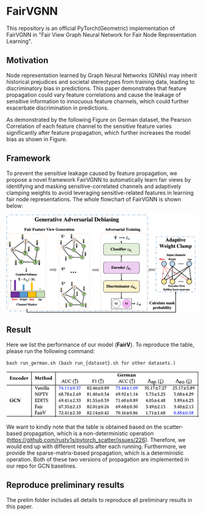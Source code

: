 # FairVGNN
This repository is an official PyTorch(Geometric) implementation of FairVGNN in "Fair View Graph Neural Network for Fair Node Representation Learning".

## Motivation
Node representation learned by Graph Neural Networks (GNNs) may inherit historical prejudices and societal stereotypes from training data, leading to discriminatory bias in predictions. This paper demonstrates that feature propagation could vary feature correlations and cause the leakage of sensitive information to innocuous feature channels, which could further exacerbate discrimination in predictions.

As demonstrated by the following Figure on German dataset, the Pearson Correlation of each feature channel to the sensitive feature varies significantly after feature propagation, which further increases the model bias as shown in Figure.


## Framework
To prevent the sensitive leakage caused by feature propagation, we propose a novel framework FairVGNN to automatically learn fair views by identifying and masking sensitive-correlated channels and adaptively clamping weights to avoid leveraging sensitive-related features in learning fair node representations. The whole flowchart of FairVGNN is shown below:

![](./img/fairvgnn.png)


## Result
Here we list the performance of our model (**FairV**). To reproduce the table, please run the following command:
```linux
bash run_german.sh (bash run_{dataset}.sh for other datasets.)
```
![](./img/german_gcn.png)

We want to kindly note that the table is obtained based on the scatter-based propagation, which is a non-deterministic operation (https://github.com/rusty1s/pytorch_scatter/issues/226). Therefore, we would end up with different results after each running. Furthermore, we provide the sparse-matrix-based propagation, which is a deterministic operation. Both of these two versions of propagation are implemented in our repo for GCN baselines.


## Reproduce preliminary results
The prelim folder includes all details to reproduce all preliminary results in this paper.
